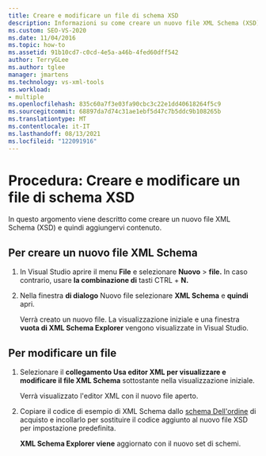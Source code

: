 ```yaml
---
title: Creare e modificare un file di schema XSD
description: Informazioni su come creare un nuovo file XML Schema (XSD) e aggiungerne il contenuto in Visual Studio.
ms.custom: SEO-VS-2020
ms.date: 11/04/2016
ms.topic: how-to
ms.assetid: 91b10cd7-c0cd-4e5a-a46b-4fed60dff542
author: TerryGLee
ms.author: tglee
manager: jmartens
ms.technology: vs-xml-tools
ms.workload:
- multiple
ms.openlocfilehash: 835c60a7f3e03fa90cbc3c22e1dd40618264f5c9
ms.sourcegitcommit: 68897da7d74c31ae1ebf5d47c7b5ddc9b108265b
ms.translationtype: MT
ms.contentlocale: it-IT
ms.lasthandoff: 08/13/2021
ms.locfileid: "122091916"
---
```

# <a name="how-to-create-and-edit-an-xsd-schema-file"></a>Procedura: Creare e modificare un file di schema XSD

In questo argomento viene descritto come creare un nuovo file XML Schema (XSD) e quindi aggiungervi contenuto.

## <a name="to-create-a-new-xml-schema-file"></a>Per creare un nuovo file XML Schema

1. In Visual Studio aprire il menu **File** e selezionare **Nuovo**  >  **file.** In caso contrario, usare **la combinazione di** tasti CTRL + **N.**

2. Nella finestra **di dialogo** Nuovo file selezionare **XML Schema** e **quindi** apri.

   Verrà creato un nuovo file. La visualizzazione iniziale e una finestra **vuota di XML Schema Explorer** vengono visualizzate in Visual Studio.

## <a name="to-edit-a-file"></a>Per modificare un file

1. Selezionare il **collegamento Usa editor XML per visualizzare e modificare il file XML Schema** sottostante nella visualizzazione iniziale.

   Verrà visualizzato l'editor XML con il nuovo file aperto.

2. Copiare il codice di esempio di XML Schema dallo [schema Dell'ordine](../xml-tools/sample-xsd-file-simple-schema.md) di acquisto e incollarlo per sostituire il codice aggiunto al nuovo file XSD per impostazione predefinita.

   **XML Schema Explorer viene** aggiornato con il nuovo set di schemi.

